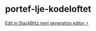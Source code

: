 # portef-lje-kodeloftet

[Edit in StackBlitz next generation editor ⚡️](https://stackblitz.com/~/github.com/spacefroggie/portef-lje-kodeloftet)